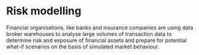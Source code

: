 # Risk modelling

Financial organisations, like banks and insurance companies are using data broker warehouses to analyse large volumes of transaction data to determine risk and exposure of financial assets and prepare for potential what-if scenarios on the basis of simulated market behaviour. 
